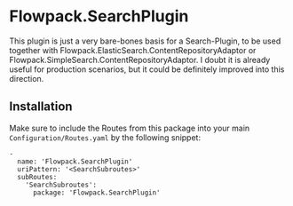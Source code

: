 # Flowpack.SearchPlugin

This plugin is just a very bare-bones basis for a Search-Plugin, to be used together with Flowpack.ElasticSearch.ContentRepositoryAdaptor
or Flowpack.SimpleSearch.ContentRepositoryAdaptor. I doubt it is already useful for production scenarios, but it could be definitely improved into this direction.

## Installation

Make sure to include the Routes from this package into your main `Configuration/Routes.yaml` by the following snippet:

```
-
  name: 'Flowpack.SearchPlugin'
  uriPattern: '<SearchSubroutes>'
  subRoutes:
    'SearchSubroutes':
      package: 'Flowpack.SearchPlugin'
```
